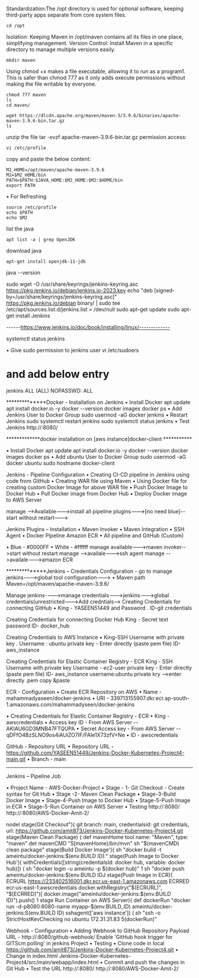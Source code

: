 Standardization:The /opt directory is used for optional software, keeping third-party apps separate from core system files.

    cd /opt

Isolation: Keeping Maven in /opt/maven contains all its files in one place, simplifying management.
Version Control: Install Maven in a specific directory to manage multiple versions easily.

    mkdir maven

Using chmod +x makes a file executable, allowing it to run as a program1. This is safer than chmod 777 as it only adds execute permissions without making the file writable by everyone.

    chmod 777 maven
    ls
    cd maven/

    wget https://dlcdn.apache.org/maven/maven-3/3.9.6/binaries/apache-maven-3.9.6-bin.tar.gz 
    ls
unzip the file
    tar -xvzf apache-maven-3.9.6-bin.tar.gz 
permission access:

    vi /etc/profile
copy and paste the below content:

    M2_HOME=/opt/maven/apache-maven-3.9.6 
    M2=$M2_HOME/bin 
    PATH=$PATH:$JAVA_HOME:$M2_HOME:$M2:$HOME/bin
    export PATH
• For Refreshing
  
    source /etc/profile
    echo $PATH
    echo $M2
list the java 

    apt list -a | grep OpenJDK
download java
                    
    apt-get install openjdk-11-jdk
java --version

sudo wget -O /usr/share/keyrings/jenkins-keyring.asc \
  https://pkg.jenkins.io/debian/jenkins.io-2023.key
echo "deb [signed-by=/usr/share/keyrings/jenkins-keyring.asc]" \
  https://pkg.jenkins.io/debian binary/ | sudo tee \
  /etc/apt/sources.list.d/jenkins.list > /dev/null
sudo apt-get update
sudo apt-get install Jenkins

------https://www.jenkins.io/doc/book/installing/linux/-------------

systemctl status jenkins

• Give sudo permission to jenkins user 
vi /etc/sudoers 
# and add below entry 
jenkins ALL (ALL) NOPASSWD: ALL



**************Docker - Installation on Jenkins
• Install Docker
apt update
apt install docker.io -y
docker --version
docker images
docker ps
• Add Jenkins User to Docker Group
sudo usermod -aG docker jenkins
• Restart Jenkins
sudo systemctl restart jenkins
sudo systemctl status jenkins
• Test Jenkins
http://<IP>:8080/

*************docker installation on [aws instance]docker-client ***********


• Install Docker
apt update
apt install docker.io -y
docker --version
docker images
docker ps
• Add ubuntu User to Docker Group
sudo usermod -aG docker ubuntu
sudo hostname docker-client


Jenkins - Pipeline Configuration
• Creating CI-CD pipeline in Jenkins using code from GitHub
• Creating WAR file using Maven
• Using Docker file for creating custom Docker Image for above WAR file
• Push Docker Image to Docker Hub
• Pull Docker image from Docker Hub
• Deploy Docker image to AWS Server

manage -->Available--->install all pipeline plugins--->[no need blue]--start without restart--->

Jenkins Plugins – Installation
• Maven Invoker
• Maven Integration
• SSH Agent
• Docker Pipeline
Amazon ECR
• All pipeline and GitHub (Custom)

• Blue - #0000FF
• White - #ffffff
manage available--->maven invoker-->start without restart
manage -->availale--->ssh agent
manage -->availale--->amazon ECR

**************Jenkins – Credentials Configuration -
go to manage jenkins--->global tool configuration--->
• Maven path
Maven=/opt/maven/apache-maven-3.9.6/

Manage jenkins---->manage credentials--->jenkins--->global credentials(unrestricted--->Add credntials-->
Creating Credentials for connecting GitHub
• King - YASEEN51449 and Password
. ID-git credentials

Creating Credentials for connecting Docker Hub
King - Secret text
password
ID- docker_hub

Creating Credentials to AWS Instance
• King-SSH Username with private key
. Username : ubuntu
  private key - Enter directly (paste pem file) 
  ID-aws_instance

Creating Credentials for Elastic Container Registry - ECR
King - SSH Username with private key
Username - ec2-user
private key - Enter directly (paste pem file)
ID- aws_instance
username:ubuntu
private kry -->enter directly
.pem 
copy &paste

ECR - Configuration
• Create ECR Repository on AWS
• Name - mahammadyaseen/docker-jenkins
• URI - 339713155907.dkr.ecr.ap-south-1.amazonaws.com/mahammadyseen/docker-jenkins

• Creating Credentials for Elastic Container Registry - ECR
• King - awscredentials
• Access key ID - From AWS Server  --AKIAU6GD3MNB47FTQUPA
• Secret Access key - From AWS Server --qDFfO4BzSLNO9os4iAUiZO7IF/FAIe1X73zfV+Ne
• ID - awscredentials

GitHub - Repository URL
• Repository URL -
https://github.com/YASEEN51449/Jenkins-Docker-Kubernetes-Project4-main.git
• Branch - main

------------------------------------------------------------------------------------

Jenkins – Pipeline Job

• Project Name - AWS-Docker-Project
• Stage - 1- Git Checkout - Create syntax for Git Hub
• Stage -2- Maven Clean Package
• Stage-3-Build Docker Image
• Stage-4-Push Image to Docker Hub
• Stage-5-Push Image in ECR
• Stage-5-Run Container on AWS Server
• Testing
http://<IP>:8080/
http://<IP>:8080/AWS-Docker-Amit-2/



nodel
stage(Git Checkout"){
git branch: main, credentialsid: git credentials, url: https://github.com/amit873/Jenkins-Docker-Kubernetes-Project4.git
stage(Maven Clean Package) {
def mavenHome tool name: "Maven", type: "maven"
det mavenCMD "S[mavenHome)/bin/mvn"
sh "$(mavenCMD) clean package"
stage(Build Docker Image'){
sh "docker build -t ameintu/docker-jenkins:$(env.BUILD ID)."
stage(Push Image to Docker Hub')(
withCredentials([string(credentialsId: docker hub, variable: docker hub)]) ( sh "docker login -u ameintu -p $(docker hub)"
1
sh "docker push ameintu/docker-jenkins:$(env.BUILD IDJ
stage(Push Image in ECR){
ECRURL https://233402516001.dkr.ecr.us-east-1.amazonaws.com
ECRRED ecr:us-east-1:awscredentials docker.withRegistry("$(ECRURL)", "$[ECRRED]")[
docker.image("ameintu/docker-jenkins:$(env.BUILD ID)").push()
1
stage Run Container on AWS Server){
def dockerRun "docker run -d-p8080:8080-name myapp-$(env.BUILD_ID) ameintu/docker-jenkins:S(env.BUILD ID) sshagent(['aws instance']) (
sh "ssh -o StrictHostKevChecking no ubuntu 172.31.31.83 5(dockerRun)"






Webhook - Configuration
• Adding Webhook to GitHub Repository Payload URL - http://<IP>:8080/github-webhook/
Enable 'GitHub hook trigger for GITScm polling' in jenkins Project
• Testing
• Clone code in local
https://github.com/amit873/Jenkins-Docker-Kubernetes-Project4.git
• Change in index.html
Jenkins-Docker-Kubernetes-Project4/src/main/webapp/index.html
• Commit and push the changes in Git Hub
• Test the URL
http://<IP>:8080/
http://<IP>:8080/AWS-Docker-Amit-2/
